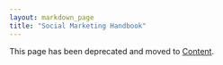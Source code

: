 ```yaml
---
layout: markdown_page
title: "Social Marketing Handbook"
---
```


This page has been deprecated and moved to [Content](https://github.com/daijapan/test/tree/master/marketing/marketing-sales-development/content/index.html.md).
